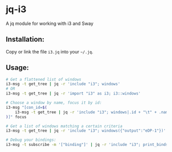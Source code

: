 # jq-i3
A jq module for working with i3 and Sway

## Installation:

Copy or link the file `i3.jq` into your `~/.jq`.

## Usage:

```sh
# Get a flattened list of windows
i3-msg -t get_tree | jq -r 'include "i3"; windows'
# OR
i3-msg -t get_tree | jq -r 'import "i3" as i3; i3::windows'

# Choose a window by name, focus it by id:
i3-msg "[con_id=$(
	i3-msg -t get_tree | jq -r 'include "i3"; windows|.id + "\t" + .name' | fzf --with-nth='2..' | cut -f1
)]" focus

# Get a list of windows matching a certain criteria
i3-msg -t get_tree | jq -r 'include "i3"; windows({"output":"eDP-1"})'

# Debug your bindings:
i3-msg -t subscribe -m '["binding"]' | jq -r 'include "i3"; print_binds' | xargs -n 2 notify-send
```
